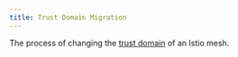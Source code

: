 ```yaml
---
title: Trust Domain Migration
---
```


The process of changing the [trust domain](/pt-br/docs/reference/glossary/#trust-domain) of an Istio mesh.
